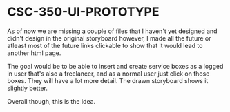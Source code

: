# CSC-350-UI-PROTOTYPE

As of now we are missing a couple of files that I haven't yet designed and didn't design in the original storyboard however, I made all the future or atleast most of the future links
clickable to show that it would lead to another html page. 

The goal would be to be able to insert and create service boxes as a logged in user that's also a freelancer, and as a normal user just click on those boxes. They will have a lot more detail.
The drawn storyboard shows it slightly better.

Overall though, this is the idea.
